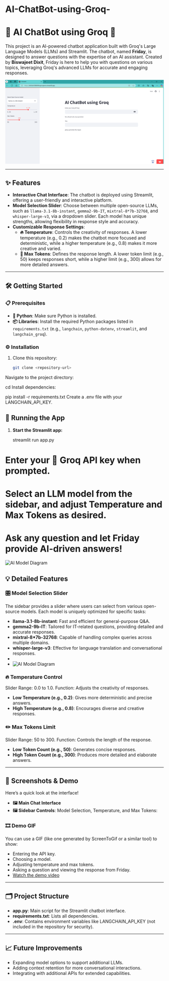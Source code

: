 # AI-ChatBot-using-Groq-

# 🤖 AI ChatBot using Groq 🚀

This project is an AI-powered chatbot application built with Groq's Large Language Models (LLMs) and Streamlit. The chatbot, named **Friday**, is designed to answer questions with the expertise of an AI assistant. Created by **Biswajeet Dixit**, Friday is here to help you with questions on various topics, leveraging Groq's advanced LLMs for accurate and engaging responses.

![Image Alt Text](https://github.com/Biswajeetdixit/AI-ChatBot-using-Groq-/blob/a7dd7b8d57641c75ecf4576ac7b7913dfe8a3719/Screenshot%20(29).png)



---

## ✨ Features
- **Interactive Chat Interface**: The chatbot is deployed using Streamlit, offering a user-friendly and interactive platform.
- **Model Selection Slider**: Choose between multiple open-source LLMs, such as `llama-3.1-8b-instant`, `gemma2-9b-IT`, `mixtral-8*7b-32768`, and `whisper-large-v3`, via a dropdown slider. Each model has unique strengths, allowing flexibility in response style and accuracy.
- **Customizable Response Settings**:
    - **🔥 Temperature**: Controls the creativity of responses. A lower temperature (e.g., 0.2) makes the chatbot more focused and deterministic, while a higher temperature (e.g., 0.8) makes it more creative and varied.
    - **📏 Max Tokens**: Defines the response length. A lower token limit (e.g., 50) keeps responses short, while a higher limit (e.g., 300) allows for more detailed answers.

---

## 🛠️ Getting Started

### 📋 Prerequisites
- **🐍 Python**: Make sure Python is installed.
- **📦 Libraries**: Install the required Python packages listed in `requirements.txt` (e.g., `langchain`, `python-dotenv`, `streamlit`, and `langchain_groq`).

### ⚙️ Installation
1. Clone this repository:
   ```bash
   git clone <repository-url>

Navigate to the project directory:

cd <repository-name>
Install dependencies:

pip install -r requirements.txt
Create a .env file with your LANGCHAIN_API_KEY.



## 🚀 Running the App

1. **Start the Streamlit app:**
   
   streamlit run app.py
# Enter your 🔑 Groq API key when prompted.
# Select an LLM model from the sidebar, and adjust Temperature and Max Tokens as desired.
# Ask any question and let Friday provide AI-driven answers!
![AI Model Diagram](https://github.com/Biswajeetdixit/AI-ChatBot-using-Groq-/blob/886a9658e9ef7c45f26332a558b8167753265705/Screen_short%26Video/Groq_llama%20.png)


## 💡 Detailed Features

### 🎛️ Model Selection Slider
The sidebar provides a slider where users can select from various open-source models. Each model is uniquely optimized for specific tasks:
- **llama-3.1-8b-instant**: Fast and efficient for general-purpose Q&A.
- **gemma2-9b-IT**: Tailored for IT-related questions, providing detailed and accurate responses.
- **mixtral-8*7b-32768**: Capable of handling complex queries across multiple domains.
- **whisper-large-v3**: Effective for language translation and conversational responses.
- 
- ![AI Model Diagram](https://github.com/Biswajeetdixit/AI-ChatBot-using-Groq-/blob/5b0c9a7377de88690a1c6b82268fd7f91d9f871d/Screen_short%26Video/groq_slide.png)


### 🔥 Temperature Control
Slider Range: 0.0 to 1.0.
Function: Adjusts the creativity of responses.
- **Low Temperature (e.g., 0.2)**: Gives more deterministic and precise answers.
- **High Temperature (e.g., 0.8)**: Encourages diverse and creative responses.

### ✏️ Max Tokens Limit
Slider Range: 50 to 300.
Function: Controls the length of the response.
- **Low Token Count (e.g., 50)**: Generates concise responses.
- **High Token Count (e.g., 300)**: Produces more detailed and elaborate answers.

---

## 📸 Screenshots & Demo

Here’s a quick look at the interface!

- **🖼️ Main Chat Interface**
- **🖼️ Sidebar Controls**: Model Selection, Temperature, and Max Tokens:

### 🎞️ Demo GIF
You can use a GIF (like one generated by ScreenToGif or a similar tool) to show:
- Entering the API key.
- Choosing a model.
- Adjusting temperature and max tokens.
- Asking a question and viewing the response from Friday.
- [Watch the demo video](https://github.com/Biswajeetdixit/AI-ChatBot-using-Groq-/blob/40b45cd6e301c2826844bc500a3cd408ab472e9d/Screen_short%26Video/Untitled%20video%20-%20Made%20with%20Clipchamp.mp4)


---

## 🗂️ Project Structure

- **app.py**: Main script for the Streamlit chatbot interface.
- **requirements.txt**: Lists all dependencies.
- **.env**: Contains environment variables like LANGCHAIN_API_KEY (not included in the repository for security).

---

## 📈 Future Improvements
- Expanding model options to support additional LLMs.
- Adding context retention for more conversational interactions.
- Integrating with additional APIs for extended capabilities.

